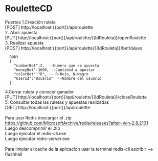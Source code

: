 # RouletteCD

Puertos
1.Creación ruleta  <br/>
[POST] http://localhost:{{port}}/api/roulette <br/>
2. Abrir apuesta <br/>
[PUT] http://localhost:{{port}}/api/roulette/{{IdRouleta}}/openRoulette <br/>
3. Realizar apuesta <br/>
[POST] http://localhost:{{port}}/api/roulette/{{IdRouleta}}/betValues <br/>
~~~
  BODY
  {
    "numberBet":2,  --Numero que se apuesta
    "moneyBet":1000, --Cantidad a apostar
    "colorBet":"R", -- R-Rojo, N-Negro
    "UserId":"Usuario"  --Nombre del usuario  
  }
  ~~~
4.Cerrar ruleta y conocer ganador <br/>
[PUT] http://localhost:{{port}}/api/roulette/{{IdRouleta}}/closeRoulette <br/>
5. Consultar todas las ruletas y apuestas realizadas <br/>
[GET] http://localhost:{{port}}/api/roulette <br/>
</br>
 Para usar Redis descargar el .zip https://github.com/MicrosoftArchive/redis/releases?after=win-2.8.2101 <br/>
 Luego descomprimir el .zip </br> 
 Luego ejecutar el redis-cli.exe </br>
 Luego ejecutar redis-server.exe </br>
 </br>
 Para limpiar el cache de la aplicacion usar la terminal redis-cli escribir --> flushhall
 </br>
 </br>
 
 
 
 
